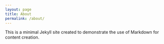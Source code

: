 ```yaml
---
layout: page
title: About
permalink: /about/
---
```


This is a minimal Jekyll site created to demonstrate the use of Markdown for content creation.
